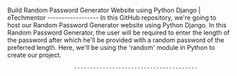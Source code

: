 Build Random Password Generator Website using Python Django | eTechmentor 
                                  ------------------
In this GitHub repository, we're going to host our Random Password Generator website 
using Python Django. In this Random Password Generator, the user will be required to 
enter the length of the password after which he'll be provided with a random password 
of the preferred length. Here, we'll be using the 'random' module in Python to create 
our project. 

                         ---------------------------------------




